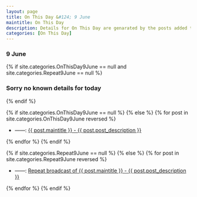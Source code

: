 ```yaml
---
layout: page
title: On This Day &#124; 9 June
maintitle: On This Day
description: Details for On This Day are genarated by the posts added to the website so the content is subject to changes/updates over time.
categories: [On This Day]
---
```


<h3>9 June</h3>

{% if site.categories.OnThisDay9June == null and site.categories.Repeat9June == null %}
  <h3>Sorry no known details for today</h3>
{% endif %}

{% if site.categories.OnThisDay9June == null %}
{% else %}
{% for post in site.categories.OnThisDay9June reversed %}
<ul>
<li> ——: <a href="{{ post.url }}">{{ post.maintitle }} - {{ post.post_description }}</a></li>
</ul>
{% endfor %}
{% endif %}

{% if site.categories.Repeat9June == null %}
{% else %}
{% for post in site.categories.Repeat9June reversed %}
<ul>
<li> ——: <a href="{{ post.url }}">Repeat broadcast of {{ post.maintitle }} - {{ post.post_description }}</a></li>
</ul>
{% endfor %}
{% endif %}
